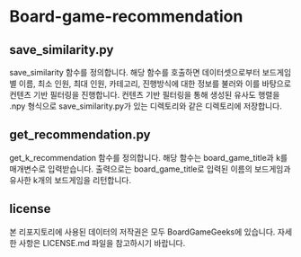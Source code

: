 # Board-game-recommendation

## save_similarity.py

save_similarity 함수를 정의합니다. 해당 함수를 호출하면 데이터셋으로부터 보드게임별 이름, 최소 인원, 최대 인원, 카테고리, 진행방식에 대한 정보를 불러와 이를 바탕으로 컨텐츠 기반 필터링을 진행합니다. 컨텐츠 기반 필터링을 통해 생성된 유사도 행렬을 .npy 형식으로 save_similarity.py가 있는 디렉토리와 같은 디렉토리에 저장합니다.

## get_recommendation.py

get_k_recommendation 함수를 정의합니다. 해당 함수는 board_game_title과 k를 매개변수로 입력받습니다. 출력으로는 board_game_title로 입력된 이름의 보드게임과 유사한 k개의 보드게임을 리턴합니다.

## license
본 리포지토리에 사용된 데이터의 저작권은 모두 BoardGameGeeks에 있습니다. 자세한 사항은 LICENSE.md 파일을 참고하시기 바랍니다.
